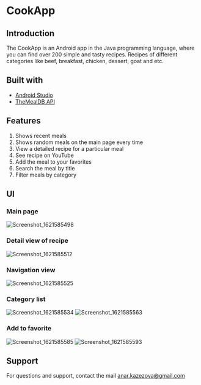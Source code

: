 # CookApp
## Introduction
The CookApp is an Android app in the Java programming language, where you can find over 200 simple and tasty recipes. Recipes of different categories like beef, breakfast, chicken, dessert, goat and etc. 
## Built with
* [Android Studio](https://developer.android.com/studio/)
* [TheMealDB API](https://www.themealdb.com/api.php)
## Features
1. Shows recent meals
2. Shows random meals on the main page every time
3. View a detailed recipe for a particular meal
4. See recipe on YouTube
5. Add the meal to your favorites
6. Search the meal by title
7. Filter meals by category
## UI
### Main page
![Screenshot_1621585498](https://user-images.githubusercontent.com/60841244/119109811-efdc6500-ba3a-11eb-8528-59f89d6d026f.png)
### Detail view of recipe
![Screenshot_1621585512](https://user-images.githubusercontent.com/60841244/119109888-0682bc00-ba3b-11eb-9768-60b58a0c72a2.png)
### Navigation view
![Screenshot_1621585525](https://user-images.githubusercontent.com/60841244/119110140-434eb300-ba3b-11eb-9055-5e23cf55ec7b.png)
### Category list
![Screenshot_1621585534](https://user-images.githubusercontent.com/60841244/119110164-49dd2a80-ba3b-11eb-9966-2dc1eb0074f6.png)
![Screenshot_1621585563](https://user-images.githubusercontent.com/60841244/119110182-4cd81b00-ba3b-11eb-81d1-6c920fce6507.png)
### Add to favorite 
![Screenshot_1621585585](https://user-images.githubusercontent.com/60841244/119110213-5497bf80-ba3b-11eb-8b38-20dad4878605.png)
![Screenshot_1621585593](https://user-images.githubusercontent.com/60841244/119110224-56618300-ba3b-11eb-9ec0-b9e718efd7ae.png)
## Support
For questions and support, contact the mail anar.kazezova@gmail.com
